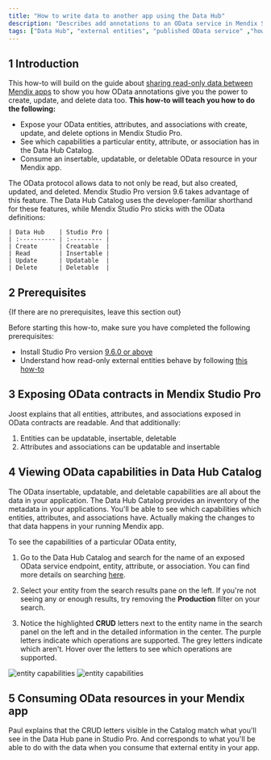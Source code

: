 ```yaml
---
title: "How to write data to another app using the Data Hub"
description: "Describes add annotations to an OData service in Mendix Studio Pro, see external entities with these features in the Data Hub Catalog, and use them to build your app."
tags: ["Data Hub", "external entities", "published OData service" ,"how to","OData", "Data Hub Catalog"]
---
```


## 1 Introduction

This how-to will build on the guide about [sharing read-only data between Mendix apps](https://docs.mendix.com/data-hub/share-data/) to show you how OData annotations give you the power to create, update, and delete data too. 
**This how-to will teach you how to do the following:**

* Expose your OData entities, attributes, and associations with create, update, and delete options in Mendix Studio Pro.
* See which capabilities a particular entity, attribute, or association has in the Data Hub Catalog.
* Consume an insertable, updatable, or deletable OData resource in your Mendix app.

The OData protocol allows data to not only be read, but also created, updated, and deleted. Mendix Studio Pro version 9.6 takes advantage of this feature. The Data Hub Catalog uses the developer-familiar shorthand for these features, while Mendix Studio Pro sticks with the OData definitions: 

    | Data Hub    | Studio Pro |
    | :---------- | :--------- |
    | Create      | Creatable  |
    | Read        | Insertable |
    | Update      | Updatable  |
    | Delete      | Deletable  |

## 2 Prerequisites

{If there are no prerequisites, leave this section out}

Before starting this how-to, make sure you have completed the following prerequisites:

* Install Studio Pro version [9.6.0 or above](https://marketplace.mendix.com/link/studiopro/)
* Understand how read-only external entities behave by following [this how-to](https://docs.mendix.com/data-hub/share-data/)


## 3 Exposing OData contracts in Mendix Studio Pro
Joost explains that all entities, attributes, and associations exposed in OData contracts are readable. And that additionally:

1. Entities can be updatable, insertable, deletable
2. Attributes and associations can be updatable and insertable

## 4 Viewing OData capabilities in Data Hub Catalog

The OData insertable, updatable, and deletable capabilities are all about the data in your application. The Data Hub Catalog provides an inventory of the metadata in your applications. You'll be able to see which capabilities which entities, attributes, and associations have. Actually making the changes to that data happens in your running Mendix app. 

To see the capabilities of a particular OData entity, 

1. Go to the Data Hub Catalog and search for the name of an exposed OData service endpoint, entity, attribute, or association. You can find more details on searching [here](https://docs.mendix.com/data-hub/share-data/#5-using-the-data-hub-catalog-and-curating-your-own-service).

2. Select your entity from the search results pane on the left. If you're not seeing any or enough results, try removing the **Production** filter on your search.

3. Notice the highlighted **CRUD** letters next to the entity name in the search panel on the left and in the detailed information in the center. The purple letters indicate which operations are supported. The grey letters indicate which aren't. Hover over the letters to see which operations are supported.

![entity capabilities](attachments/write-data/left-panel-crud.png)
![entity capabilities](attachments/write-data/center-panel-crud.png)


## 5 Consuming OData resources in your Mendix app
Paul explains that the CRUD letters visible in the Catalog match what you'll see in the Data Hub pane in Studio Pro. And corresponds to what you'll be able to do with the data when you consume that external entity in your app.
